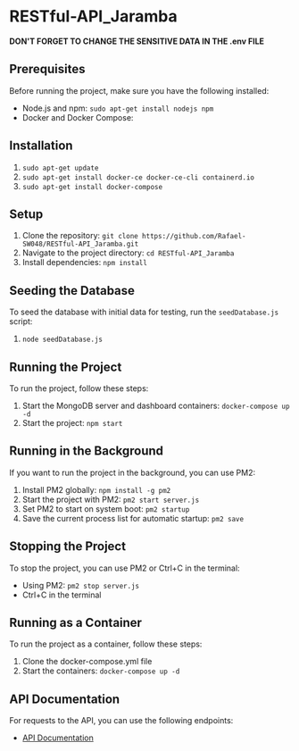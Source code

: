 # RESTful-API_Jaramba

**DON'T FORGET TO CHANGE THE SENSITIVE DATA IN THE .env FILE**

## Prerequisites
Before running the project, make sure you have the following installed:
- Node.js and npm: `sudo apt-get install nodejs npm`
- Docker and Docker Compose:

## Installation
1. `sudo apt-get update`
2. `sudo apt-get install docker-ce docker-ce-cli containerd.io`
3. `sudo apt-get install docker-compose`

## Setup
1. Clone the repository: `git clone https://github.com/Rafael-SW048/RESTful-API_Jaramba.git`
2. Navigate to the project directory: `cd RESTful-API_Jaramba`
3. Install dependencies: `npm install`

## Seeding the Database
To seed the database with initial data for testing, run the `seedDatabase.js` script:
1. `node seedDatabase.js`

## Running the Project
To run the project, follow these steps:
1. Start the MongoDB server and dashboard containers: `docker-compose up -d`
2. Start the project: `npm start`

## Running in the Background
If you want to run the project in the background, you can use PM2:
1. Install PM2 globally: `npm install -g pm2`
2. Start the project with PM2: `pm2 start server.js`
3. Set PM2 to start on system boot: `pm2 startup`
4. Save the current process list for automatic startup: `pm2 save`

## Stopping the Project
To stop the project, you can use PM2 or Ctrl+C in the terminal:
- Using PM2: `pm2 stop server.js`
- Ctrl+C in the terminal

## Running as a Container
To run the project as a container, follow these steps:
1. Clone the docker-compose.yml file
2. Start the containers: `docker-compose up -d`

## API Documentation
For requests to the API, you can use the following endpoints:
- [API Documentation](http://localhost:3000/api-docs/#/)
